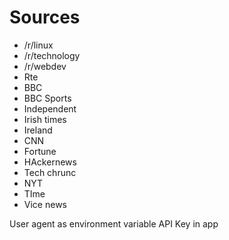 # Sources
- /r/linux
- /r/technology
- /r/webdev
- Rte
- BBC
- BBC Sports
- Independent
- Irish times
- Ireland
- CNN
- Fortune
- HAckernews
- Tech chrunc
- NYT
- TIme
- Vice news


User agent as environment variable
API Key in app
